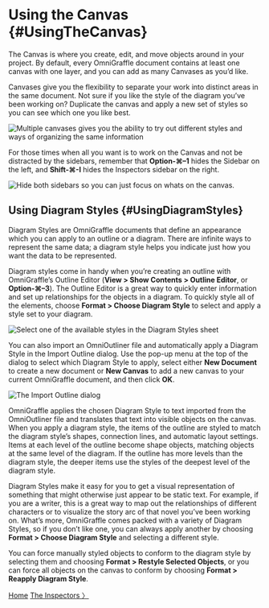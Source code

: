 # Using the Canvas {#UsingTheCanvas}

The Canvas is where you create, edit, and move objects around in your project. By default, every OmniGraffle document contains at least one canvas with one layer, and you can add as many Canvases as you’d like.

Canvases give you the flexibility to separate your work into distinct areas in the same document. Not sure if you like the style of the diagram you’ve been working on? Duplicate the canvas and apply a new set of styles so you can see which one you like best.

![Multiple canvases gives you the ability to try out different styles and ways of organizing the same information](https://raw.github.com/developerworks/omnigraffile-6-manual/master/assets/images/og6_canvases.png)

For those times when all you want is to work on the Canvas and not be distracted by the sidebars, remember that **Option-⌘–1** hides the Sidebar on the left, and **Shift-⌘-I** hides the Inspectors sidebar on the right.

![Hide both sidebars so you can just focus on whats on the canvas.](https://raw.github.com/developerworks/omnigraffile-6-manual/master/assets/images/og6_canvas_nosidebars.png)

## Using Diagram Styles {#UsingDiagramStyles}

Diagram Styles are OmniGraffle documents that define an appearance which you can apply to an outline or a diagram. There are infinite ways to represent the same data; a diagram style helps you indicate just how you want the data to be represented.

Diagram styles come in handy when you’re creating an outline with OmniGraffle’s Outline Editor (**View \> Show Contents \> Outline Editor**, or **Option-⌘–3**). The Outline Editor is a great way to quickly enter information and set up relationships for the objects in a diagram. To quickly style all of the elements, choose **Format \> Choose Diagram Style** to select and apply a style set to your diagram.

![Select one of the available styles in the Diagram Styles sheet](https://raw.github.com/developerworks/omnigraffile-6-manual/master/assets/images/og6_diagramstyle.png)

You can also import an OmniOutliner file and automatically apply a Diagram Style in the Import Outline dialog. Use the pop-up menu at the top of the dialog to select which Diagram Style to apply, select either **New Document** to create a new document or **New Canvas** to add a new canvas to your current OmniGraffle document, and then click **OK**.

![The Import Outline dialog](https://raw.github.com/developerworks/omnigraffile-6-manual/master/assets/images/og6_diagramstyle_import.png)

OmniGraffle applies the chosen Diagram Style to text imported from the OmniOutliner file and translates that text into visible objects on the canvas. When you apply a diagram style, the items of the outline are styled to match the diagram style’s shapes, connection lines, and automatic layout settings. Items at each level of the outline become shape objects, matching objects at the same level of the diagram. If the outline has more levels than the diagram style, the deeper items use the styles of the deepest level of the diagram style.

Diagram Styles make it easy for you to get a visual representation of something that might otherwise just appear to be static text. For example, if you are a writer, this is a great way to map out the relationships of different characters or to visualize the story arc of that novel you’ve been working on. What’s more, OmniGraffle comes packed with a variety of Diagram Styles, so if you don’t like one, you can always apply another by choosing **Format \> Choose Diagram Style** and selecting a different style.

You can force manually styled objects to conform to the diagram style by selecting them and choosing **Format \> Restyle Selected Objects**, or you can force all objects on the canvas to conform by choosing **Format \> Reapply Diagram Style**.

[Home](index.html) [The Inspectors 〉](index09_theinspectors.html)
